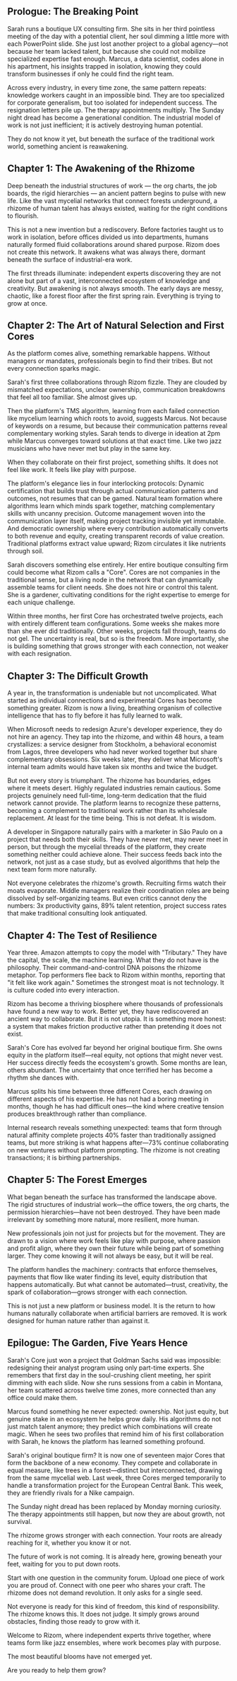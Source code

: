 ## Prologue: The Breaking Point

Sarah runs a boutique UX consulting firm. She sits in her third pointless meeting of the day with a potential client, her soul dimming a little more with each PowerPoint slide. She just lost another project to a global agency—not because her team lacked talent, but because she could not mobilize specialized expertise fast enough. Marcus, a data scientist, codes alone in his apartment, his insights trapped in isolation, knowing they could transform businesses if only he could find the right team.

Across every industry, in every time zone, the same pattern repeats: knowledge workers caught in an impossible bind. They are too specialized for corporate generalism, but too isolated for independent success. The resignation letters pile up. The therapy appointments multiply. The Sunday night dread has become a generational condition. The industrial model of work is not just inefficient; it is actively destroying human potential.

They do not know it yet, but beneath the surface of the traditional work world, something ancient is reawakening.

## Chapter 1: The Awakening of the Rhizome

Deep beneath the industrial structures of work — the org charts, the job boards, the rigid hierarchies — an ancient pattern begins to pulse with new life. Like the vast mycelial networks that connect forests underground, a rhizome of human talent has always existed, waiting for the right conditions to flourish.

This is not a new invention but a rediscovery. Before factories taught us to work in isolation, before offices divided us into departments, humans naturally formed fluid collaborations around shared purpose. Rizom does not create this network. It awakens what was always there, dormant beneath the surface of industrial-era work.

The first threads illuminate: independent experts discovering they are not alone but part of a vast, interconnected ecosystem of knowledge and creativity. But awakening is not always smooth. The early days are messy, chaotic, like a forest floor after the first spring rain. Everything is trying to grow at once.

## Chapter 2: The Art of Natural Selection and First Cores

As the platform comes alive, something remarkable happens. Without managers or mandates, professionals begin to find their tribes. But not every connection sparks magic.

Sarah's first three collaborations through Rizom fizzle. They are clouded by mismatched expectations, unclear ownership, communication breakdowns that feel all too familiar. She almost gives up.

Then the platform's TMS algorithm, learning from each failed connection like mycelium learning which roots to avoid, suggests Marcus. Not because of keywords on a resume, but because their communication patterns reveal complementary working styles. Sarah tends to diverge in ideation at 2pm while Marcus converges toward solutions at that exact time. Like two jazz musicians who have never met but play in the same key.

When they collaborate on their first project, something shifts. It does not feel like work. It feels like play with purpose.

The platform's elegance lies in four interlocking protocols: Dynamic certification that builds trust through actual communication patterns and outcomes, not resumes that can be gamed. Natural team formation where algorithms learn which minds spark together, matching complementary skills with uncanny precision. Outcome management woven into the communication layer itself, making project tracking invisible yet immutable. And democratic ownership where every contribution automatically converts to both revenue and equity, creating transparent records of value creation. Traditional platforms extract value upward; Rizom circulates it like nutrients through soil.

Sarah discovers something else entirely. Her entire boutique consulting firm could become what Rizom calls a "Core". Cores are not companies in the traditional sense, but a living node in the network that can dynamically assemble teams for client needs. She does not hire or control this talent. She is a gardener, cultivating conditions for the right expertise to emerge for each unique challenge.

Within three months, her first Core has orchestrated twelve projects, each with entirely different team configurations. Some weeks she makes more than she ever did traditionally. Other weeks, projects fall through, teams do not gel. The uncertainty is real, but so is the freedom. More importantly, she is building something that grows stronger with each connection, not weaker with each resignation.

## Chapter 3: The Difficult Growth

A year in, the transformation is undeniable but not uncomplicated. What started as individual connections and experimental Cores has become something greater. Rizom is now a living, breathing organism of collective intelligence that has to fly before it has fully learned to walk.

When Microsoft needs to redesign Azure's developer experience, they do not hire an agency. They tap into the rhizome, and within 48 hours, a team crystallizes: a service designer from Stockholm, a behavioral economist from Lagos, three developers who had never worked together but share complementary obsessions. Six weeks later, they deliver what Microsoft's internal team admits would have taken six months and twice the budget.

But not every story is triumphant. The rhizome has boundaries, edges where it meets desert. Highly regulated industries remain cautious. Some projects genuinely need full-time, long-term dedication that the fluid network cannot provide. The platform learns to recognize these patterns, becoming a complement to traditional work rather than its wholesale replacement. At least for the time being. This is not defeat. It is wisdom.

A developer in Singapore naturally pairs with a marketer in São Paulo on a project that needs both their skills. They have never met, may never meet in person, but through the mycelial threads of the platform, they create something neither could achieve alone. Their success feeds back into the network, not just as a case study, but as evolved algorithms that help the next team form more naturally.

Not everyone celebrates the rhizome's growth. Recruiting firms watch their moats evaporate. Middle managers realize their coordination roles are being dissolved by self-organizing teams. But even critics cannot deny the numbers: 3x productivity gains, 89% talent retention, project success rates that make traditional consulting look antiquated.

## Chapter 4: The Test of Resilience

Year three. Amazon attempts to copy the model with "Tributary." They have the capital, the scale, the machine learning. What they do not have is the philosophy. Their command-and-control DNA poisons the rhizome metaphor. Top performers flee back to Rizom within months, reporting that "it felt like work again." Sometimes the strongest moat is not technology. It is culture coded into every interaction.

Rizom has become a thriving biosphere where thousands of professionals have found a new way to work. Better yet, they have rediscovered an ancient way to collaborate. But it is not utopia. It is something more honest: a system that makes friction productive rather than pretending it does not exist.

Sarah's Core has evolved far beyond her original boutique firm. She owns equity in the platform itself—real equity, not options that might never vest. Her success directly feeds the ecosystem's growth. Some months are lean, others abundant. The uncertainty that once terrified her has become a rhythm she dances with.

Marcus splits his time between three different Cores, each drawing on different aspects of his expertise. He has not had a boring meeting in months, though he has had difficult ones—the kind where creative tension produces breakthrough rather than compliance.

Internal research reveals something unexpected: teams that form through natural affinity complete projects 40% faster than traditionally assigned teams, but more striking is what happens after—73% continue collaborating on new ventures without platform prompting. The rhizome is not creating transactions; it is birthing partnerships.

## Chapter 5: The Forest Emerges

What began beneath the surface has transformed the landscape above. The rigid structures of industrial work—the office towers, the org charts, the permission hierarchies—have not been destroyed. They have been made irrelevant by something more natural, more resilient, more human.

New professionals join not just for projects but for the movement. They are drawn to a vision where work feels like play with purpose, where passion and profit align, where they own their future while being part of something larger. They come knowing it will not always be easy, but it will be real.

The platform handles the machinery: contracts that enforce themselves, payments that flow like water finding its level, equity distribution that happens automatically. But what cannot be automated—trust, creativity, the spark of collaboration—grows stronger with each connection.

This is not just a new platform or business model. It is the return to how humans naturally collaborate when artificial barriers are removed. It is work designed for human nature rather than against it.

## Epilogue: The Garden, Five Years Hence

Sarah's Core just won a project that Goldman Sachs said was impossible: redesigning their analyst program using only part-time experts. She remembers that first day in the soul-crushing client meeting, her spirit dimming with each slide. Now she runs sessions from a cabin in Montana, her team scattered across twelve time zones, more connected than any office could make them.

Marcus found something he never expected: ownership. Not just equity, but genuine stake in an ecosystem he helps grow daily. His algorithms do not just match talent anymore; they predict which combinations will create magic. When he sees two profiles that remind him of his first collaboration with Sarah, he knows the platform has learned something profound.

Sarah's original boutique firm? It is now one of seventeen major Cores that form the backbone of a new economy. They compete and collaborate in equal measure, like trees in a forest—distinct but interconnected, drawing from the same mycelial web. Last week, three Cores merged temporarily to handle a transformation project for the European Central Bank. This week, they are friendly rivals for a Nike campaign.

The Sunday night dread has been replaced by Monday morning curiosity. The therapy appointments still happen, but now they are about growth, not survival.

The rhizome grows stronger with each connection. Your roots are already reaching for it, whether you know it or not.

The future of work is not coming. It is already here, growing beneath your feet, waiting for you to put down roots.

Start with one question in the community forum. Upload one piece of work you are proud of. Connect with one peer who shares your craft. The rhizome does not demand revolution. It only asks for a single seed.

Not everyone is ready for this kind of freedom, this kind of responsibility. The rhizome knows this. It does not judge. It simply grows around obstacles, finding those ready to grow with it.

Welcome to Rizom, where independent experts thrive together, where teams form like jazz ensembles, where work becomes play with purpose.

The most beautiful blooms have not emerged yet.

Are you ready to help them grow?
